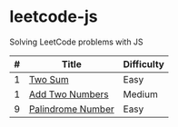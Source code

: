 # leetcode-js

Solving LeetCode problems with JS

|   # | Title                                                | Difficulty |
| --: | ---------------------------------------------------- | :--------- |
|   1 | [Two Sum](Problems/0001-two-sum)                     | Easy       |
|   1 | [Add Two Numbers](Problems/0002-add-two-numbers)     | Medium     |
|   9 | [Palindrome Number](Problems/0009-palindrome-number) | Easy       |
